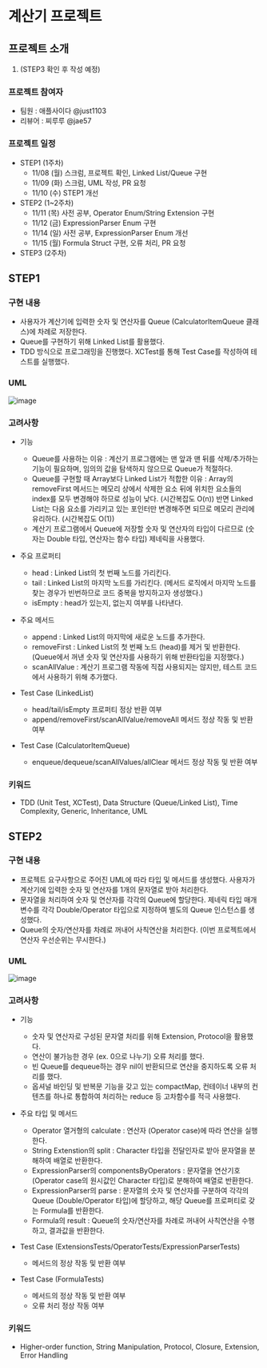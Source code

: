 # 계산기 프로젝트

## 프로젝트 소개
1. (STEP3 확인 후 작성 예정)

### 프로젝트 참여자
   - 팀원 : 애플사이다 @just1103
   - 리뷰어 : 찌루루 @jae57

### 프로젝트 일정
* STEP1 (1주차)
   - 11/08 (월) 스크럼, 프로젝트 확인, Linked List/Queue 구현
   - 11/09 (화) 스크럼, UML 작성, PR 요청
   - 11/10 (수) STEP1 개선
* STEP2 (1~2주차)
   - 11/11 (목) 사전 공부, Operator Enum/String Extension 구현
   - 11/12 (금) ExpressionParser Enum 구현
   - 11/14 (일) 사전 공부, ExpressionParser Enum 개선
   - 11/15 (월) Formula Struct 구현, 오류 처리, PR 요청
* STEP3 (2주차)

## STEP1
### 구현 내용
- 사용자가 계산기에 입력한 숫자 및 연산자를 Queue (CalculatorItemQueue 클래스)에 차례로 저장한다.
- Queue를 구현하기 위해 Linked List를 활용했다.
- TDD 방식으로 프로그래밍을 진행했다. XCTest를 통해 Test Case를 작성하여 테스트를 실행했다.

### UML
![image](https://user-images.githubusercontent.com/70856586/141853112-7f49d618-7d68-415b-aa86-b94b6f6bcc11.png)

### 고려사항
* 기능
   - Queue를 사용하는 이유 : 계산기 프로그램에는 맨 앞과 맨 뒤를 삭제/추가하는 기능이 필요하며, 임의의 값을 탐색하지 않으므로 Queue가 적절하다.
   - Queue를 구현할 때 Array보다 Linked List가 적합한 이유 : Array의 removeFirst 메서드는 메모리 상에서 삭제한 요소 뒤에 위치한 요소들의 index를 모두 변경해야 하므로 성능이 낮다. (시간복잡도 O(n)) 반면 Linked List는 다음 요소를 가리키고 있는 포인터만 변경해주면 되므로 메모리 관리에 유리하다. (시간복잡도 O(1))
   - 계산기 프로그램에서 Queue에 저장할 숫자 및 연산자의 타입이 다르므로 (숫자는 Double 타입, 연산자는 함수 타입) 제네릭을 사용했다.

* 주요 프로퍼티 
   - head : Linked List의 첫 번째 노드를 가리킨다.
   - tail : Linked List의 마지막 노드를 가리킨다. (메서드 로직에서 마지막 노드를 찾는 경우가 빈번하므로 코드 중복을 방지하고자 생성했다.)
   - isEmpty : head가 있는지, 없는지 여부를 나타낸다.

* 주요 메서드
   - append : Linked List의 마지막에 새로운 노드를 추가한다.
   - removeFirst : Linked List의 첫 번째 노드 (head)를 제거 및 반환한다. (Queue에서 꺼낸 숫자 및 연산자를 사용하기 위해 반환타입을 지정했다.)
   - scanAllValue : 계산기 프로그램 작동에 직접 사용되지는 않지만, 테스트 코드에서 사용하기 위해 추가했다. 

* Test Case (LinkedList)
   - head/tail/isEmpty 프로퍼티 정상 반환 여부
   - append/removeFirst/scanAllValue/removeAll 메서드 정상 작동 및 반환 여부

* Test Case (CalculatorItemQueue)
   - enqueue/dequeue/scanAllValues/allClear 메서드 정상 작동 및 반환 여부

### 키워드
- TDD (Unit Test, XCTest), Data Structure (Queue/Linked List), Time Complexity, Generic, Inheritance, UML

## STEP2
### 구현 내용
- 프로젝트 요구사항으로 주어진 UML에 따라 타입 및 메서드를 생성했다. 사용자가 계산기에 입력한 숫자 및 연산자를 1개의 문자열로 받아 처리한다.
- 문자열을 처리하여 숫자 및 연산자를 각각의 Queue에 할당한다. 제네릭 타입 매개변수를 각각 Double/Operator 타입으로 지정하여 별도의 Queue 인스턴스를 생성했다.
- Queue의 숫자/연산자를 차례로 꺼내어 사칙연산을 처리한다. (이번 프로젝트에서 연산자 우선순위는 무시한다.)

### UML
![image](https://user-images.githubusercontent.com/70856586/141853001-fb1b7991-cea1-44f6-9413-da746e641ee7.png)

### 고려사항
* 기능
   - 숫자 및 연산자로 구성된 문자열 처리를 위해 Extension, Protocol을 활용했다.
   - 연산이 불가능한 경우 (ex. 0으로 나누기) 오류 처리를 했다.
   - 빈 Queue를 dequeue하는 경우 nil이 반환되므로 연산을 중지하도록 오류 처리를 했다.
   - 옵셔널 바인딩 및 반복문 기능을 갖고 있는 compactMap, 컨테이너 내부의 컨텐츠를 하나로 통합하여 처리하는 reduce 등 고차함수를 적극 사용했다.

* 주요 타입 및 메서드
   - Operator 열거형의 calculate : 연산자 (Operator case)에 따라 연산을 실행한다.
   - String Extenstion의 split : Character 타입을 전달인자로 받아 문자열을 분해하여 배열로 반환한다.
   - ExpressionParser의 componentsByOperators : 문자열을 연산기호 (Operator case의 원시값인 Character 타입)로 분해하여 배열로 반환한다.
   - ExpressionParser의 parse : 문자열의 숫자 및 연산자를 구분하여 각각의 Queue (Double/Operator 타입)에 할당하고, 해당 Queue를 프로퍼티로 갖는 Formula를 반환한다.
   - Formula의 result : Queue의 숫자/연산자를 차례로 꺼내어 사칙연산을 수행하고, 결과값을 반환한다. 

* Test Case (ExtensionsTests/OperatorTests/ExpressionParserTests)
   - 메서드의 정상 작동 및 반환 여부
* Test Case (FormulaTests)
   - 메서드의 정상 작동 및 반환 여부
   - 오류 처리 정상 작동 여부

### 키워드
- Higher-order function, String Manipulation, Protocol, Closure, Extension, Error Handling
